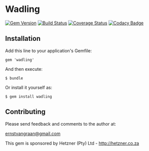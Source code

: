 # Wadling

[![Gem Version](https://badge.fury.io/rb/wadling.png)](https://badge.fury.io/rb/wadling)
[![Build Status](https://travis-ci.org/evangraan/wadling.svg?branch=master)](https://travis-ci.org/evangraan/wadling)
[![Coverage Status](https://coveralls.io/repos/github/evangraan/wadling/badge.svg?branch=master)](https://coveralls.io/github/evangraan/wadling?branch=master)
[![Codacy Badge](https://api.codacy.com/project/badge/Grade/04e1fea960324a9ca05512131542ef67)](https://www.codacy.com/app/ernst-van-graan/wadling?utm_source=github.com&amp;utm_medium=referral&amp;utm_content=evangraan/wadling&amp;utm_campaign=Badge_Grade)

## Installation

Add this line to your application's Gemfile:

    gem 'wadling'

And then execute:

    $ bundle

Or install it yourself as:

    $ gem install wadling

## Contributing

  Please send feedback and comments to the author at:

  ernstvangraan@gmail.com

  This gem is sponsored by Hetzner (Pty) Ltd - http://hetzner.co.za

